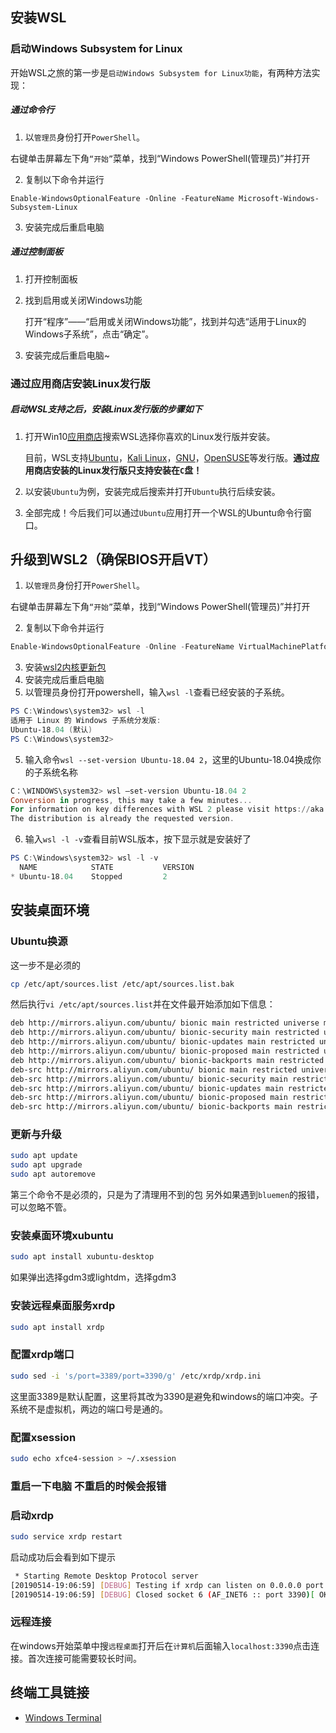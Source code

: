 ## 安装WSL

### 启动Windows Subsystem for Linux

开始WSL之旅的第一步是`启动Windows Subsystem for Linux功能`，有两种方法实现：

##### 通过命令行

1.  以`管理员`身份打开`PowerShell`。

右键单击屏幕左下角`“开始”`菜单，找到“Windows PowerShell(管理员)”并打开

2.  复制以下命令并运行

```
Enable-WindowsOptionalFeature -Online -FeatureName Microsoft-Windows-Subsystem-Linux
```

3.  安装完成后重启电脑

##### 通过控制面板

1.  打开控制面板

2.  找到启用或关闭Windows功能

    打开“程序”——“启用或关闭Windows功能”，找到并勾选“适用于Linux的Windows子系统”，点击“确定”。

3.  安装完成后重启电脑~

### 通过应用商店安装Linux发行版

##### 启动WSL支持之后，安装Linux发行版的步骤如下

1.  打开Win10[应用商店](https://www.microsoft.com/zh-cn/store/apps/)搜索WSL选择你喜欢的Linux发行版并安装。

    目前，WSL支持[Ubuntu](https://www.microsoft.com/zh-cn/store/p/ubuntu/9nblggh4msv6)，[Kali Linux](https://www.microsoft.com/zh-cn/store/p/kali-linux/9pkr34tncv07)，[GNU](https://www.microsoft.com/zh-cn/store/p/debian-gnu-linux/9msvkqc78pk6)，[OpenSUSE](https://www.microsoft.com/zh-cn/store/p/opensuse-leap-42/9njvjts82tjx)等发行版。**通过应用商店安装的Linux发行版只支持安装在`C`盘！**

2.  以安装`Ubuntu`为例，安装完成后搜索并打开`Ubuntu`执行后续安装。

3.  全部完成！今后我们可以通过`Ubuntu`应用打开一个WSL的Ubuntu命令行窗口。

## 升级到WSL2（确保BIOS开启VT）

1.  以`管理员`身份打开`PowerShell`。

右键单击屏幕左下角`“开始”`菜单，找到“Windows PowerShell(管理员)”并打开

2.  复制以下命令并运行

```powershell
Enable-WindowsOptionalFeature -Online -FeatureName VirtualMachinePlatform
```

3.  安装[wsl2内核更新包](https://wslstorestorage.blob.core.windows.net/wslblob/wsl_update_x64.msi)
4.  安装完成后重启电脑
5.  以管理员身份打开powershell，输入`wsl -l`查看已经安装的子系统。

```powershell
PS C:\Windows\system32> wsl -l
适用于 Linux 的 Windows 子系统分发版:
Ubuntu-18.04 (默认)
PS C:\Windows\system32>
```

5.  输入命令`wsl --set-version Ubuntu-18.04 2`，这里的Ubuntu-18.04换成你的子系统名称

```powershell
C：\WINDOWS\system32> wsl —set-version Ubuntu-18.04 2
Conversion in progress, this may take a few minutes...
For information on key differences with WSL 2 please visit https://aka.ms/wsl2
The distribution is already the requested version.
```

6.  输入`wsl -l -v`查看目前WSL版本，按下显示就是安装好了

```powershell
PS C:\Windows\system32> wsl -l -v
  NAME            STATE           VERSION
* Ubuntu-18.04    Stopped         2
```

## 安装桌面环境

### Ubuntu换源

这一步不是必须的

```bash
cp /etc/apt/sources.list /etc/apt/sources.list.bak
```

然后执行`vi /etc/apt/sources.list`并在文件最开始添加如下信息：

```bash
deb http://mirrors.aliyun.com/ubuntu/ bionic main restricted universe multiverse
deb http://mirrors.aliyun.com/ubuntu/ bionic-security main restricted universe multiverse
deb http://mirrors.aliyun.com/ubuntu/ bionic-updates main restricted universe multiverse
deb http://mirrors.aliyun.com/ubuntu/ bionic-proposed main restricted universe multiverse
deb http://mirrors.aliyun.com/ubuntu/ bionic-backports main restricted universe multiverse
deb-src http://mirrors.aliyun.com/ubuntu/ bionic main restricted universe multiverse
deb-src http://mirrors.aliyun.com/ubuntu/ bionic-security main restricted universe multiverse
deb-src http://mirrors.aliyun.com/ubuntu/ bionic-updates main restricted universe multiverse
deb-src http://mirrors.aliyun.com/ubuntu/ bionic-proposed main restricted universe multiverse
deb-src http://mirrors.aliyun.com/ubuntu/ bionic-backports main restricted universe multiverse
```

### 更新与升级

```bash
sudo apt update
sudo apt upgrade
sudo apt autoremove
```

第三个命令不是必须的，只是为了清理用不到的包
另外如果遇到`bluemen`的报错，可以忽略不管。

### 安装桌面环境xubuntu

```bash
sudo apt install xubuntu-desktop
```

如果弹出选择gdm3或lightdm，选择gdm3

### 安装远程桌面服务xrdp

```bash
sudo apt install xrdp
```

### 配置xrdp端口

```bash
sudo sed -i 's/port=3389/port=3390/g' /etc/xrdp/xrdp.ini
```

这里面3389是默认配置，这里将其改为3390是避免和windows的端口冲突。子系统不是虚拟机，两边的端口号是通的。

### 配置xsession

```bash
sudo echo xfce4-session > ~/.xsession
```

### 重启一下电脑 不重启的时候会报错

### 启动xrdp

```bash
sudo service xrdp restart
```

启动成功后会看到如下提示

```bash
 * Starting Remote Desktop Protocol server
[20190514-19:06:59] [DEBUG] Testing if xrdp can listen on 0.0.0.0 port 3390.
[20190514-19:06:59] [DEBUG] Closed socket 6 (AF_INET6 :: port 3390)[ OK ]
```

### 远程连接

在windows开始菜单中搜`远程桌面`打开后在`计算机`后面输入`localhost:3390`点击连接。首次连接可能需要较长时间。

## 终端工具链接

-   [Windows Terminal](https://www.microsoft.com/zh-cn/p/windows-terminal/9n0dx20hk701?rtc=1&activetab=pivot:overviewtab)


